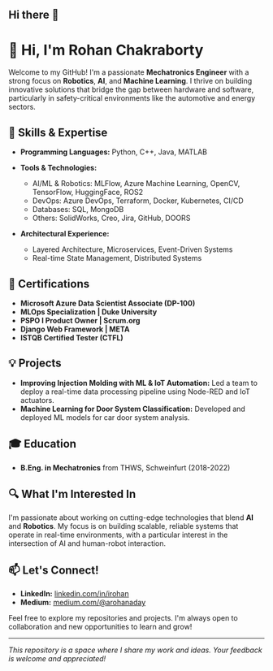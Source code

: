## Hi there 👋

# 👋 Hi, I'm Rohan Chakraborty

Welcome to my GitHub! I'm a passionate **Mechatronics Engineer** with a strong focus on **Robotics**, **AI**, and **Machine Learning**. I thrive on building innovative solutions that bridge the gap between hardware and software, particularly in safety-critical environments like the automotive and energy sectors.

## 🚀 Skills & Expertise
- **Programming Languages:** Python, C++, Java, MATLAB
- **Tools & Technologies:** 
  - AI/ML & Robotics: MLFlow, Azure Machine Learning, OpenCV, TensorFlow, HuggingFace, ROS2
  - DevOps: Azure DevOps, Terraform, Docker, Kubernetes, CI/CD
  - Databases: SQL, MongoDB
  - Others: SolidWorks, Creo, Jira, GitHub, DOORS

- **Architectural Experience:**
  - Layered Architecture, Microservices, Event-Driven Systems
  - Real-time State Management, Distributed Systems

## 🌟 Certifications
- **Microsoft Azure Data Scientist Associate (DP-100)**
- **MLOps Specialization | Duke University**
- **PSPO I Product Owner | Scrum.org**
- **Django Web Framework | META**
- **ISTQB Certified Tester (CTFL)**


## 💡 Projects
- **Improving Injection Molding with ML & IoT Automation:** Led a team to deploy a real-time data processing pipeline using Node-RED and IoT actuators.
- **Machine Learning for Door System Classification:** Developed and deployed ML models for car door system analysis.

## 🎓 Education
- **B.Eng. in Mechatronics** from THWS, Schweinfurt (2018-2022)


## 🔍 What I'm Interested In
I'm passionate about working on cutting-edge technologies that blend **AI** and **Robotics**. My focus is on building scalable, reliable systems that operate in real-time environments, with a particular interest in the intersection of AI and human-robot interaction.

## 📫 Let's Connect!
- **LinkedIn:** [linkedin.com/in/irohan](https://www.linkedin.com/in/irohan/)
- **Medium:** [medium.com/@arohanaday](https://medium.com/@arohanaday)

Feel free to explore my repositories and projects. I'm always open to collaboration and new opportunities to learn and grow!

---

*This repository is a space where I share my work and ideas. Your feedback is welcome and appreciated!*

